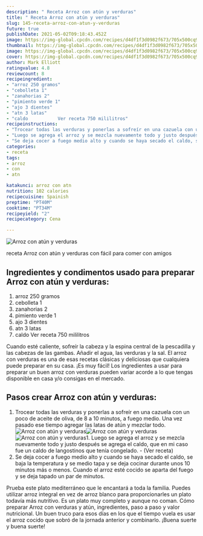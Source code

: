 ```yaml
---
description: " Receta Arroz con atún y verduras"
title: " Receta Arroz con atún y verduras"
slug: 145-receta-arroz-con-atun-y-verduras
future: true
publishDate: 2021-05-02T09:18:43.452Z
image: https://img-global.cpcdn.com/recipes/d4df1f3d0982f673/705x500cq90/arroz-con-atun-y-verduras-foto-principal.jpg
thumbnail: https://img-global.cpcdn.com/recipes/d4df1f3d0982f673/705x500cq90/arroz-con-atun-y-verduras-foto-principal.jpg
image: https://img-global.cpcdn.com/recipes/d4df1f3d0982f673/705x500cq90/arroz-con-atun-y-verduras-foto-principal.jpg
cover: https://img-global.cpcdn.com/recipes/d4df1f3d0982f673/705x500cq90/arroz-con-atun-y-verduras-foto-principal.jpg
author: Mark Elliott
ratingvalue: 4.8
reviewcount: 8
recipeingredient:
- "arroz 250 gramos"
- "cebolleta 1"
- "zanahorias 2"
- "pimiento verde 1"
- "ajo 3 dientes"
- "atn 3 latas"
- "caldo           Ver receta 750 mililitros"
recipeinstructions:
- "Trocear todas las verduras y ponerlas a sofreír en una cazuela con un poco de aceite de oliva, de 8 a 10 minutos, a fuego medio. Una vez pasado ese tiempo agregar las latas de atún y mezclar todo."
- "Luego se agrega el arroz y se mezcla nuevamente todo y justo después se agrega el caldo, que en mi caso fue un caldo de langostinos que tenía congelado.           (Ver receta)"
- "Se deja cocer a fuego medio alto y cuando se haya secado el caldo, se baja la temperatura y se medio tapa y se deja cocinar durante unos 10 minutos más o menos. Cuando el arroz esté cocido se aparta del fuego y se deja tapado un par de minutos."
categories:
- receta
tags:
- arroz
- con
- atn

katakunci: arroz con atn 
nutrition: 102 calories
recipecuisine: Spainish
preptime: "PT40M"
cooktime: "PT34M"
recipeyield: "2"
recipecategory: Cena

---
```



![Arroz con atún y verduras](https://img-global.cpcdn.com/recipes/d4df1f3d0982f673/705x500cq90/arroz-con-atun-y-verduras-foto-principal.jpg)

receta Arroz con atún y verduras con fácil para comer con amigos

<!--inarticleads1-->

## Ingredientes y condimentos usado para preparar Arroz con atún y verduras:

1. arroz 250 gramos
1. cebolleta 1
1. zanahorias 2
1. pimiento verde 1
1. ajo 3 dientes
1. atn 3 latas
1. caldo           Ver receta 750 mililitros

Cuando esté caliente, sofreír la cabeza y la espina central de la pescadilla y las cabezas de las gambas. Añadir el agua, las verduras y la sal. El arroz con verduras es una de esas recetas clásicas y deliciosas que cualquiera puede preparar en su casa. ¡Es muy fácil! Los ingredientes a usar para preparar un buen arroz con verduras pueden variar acorde a lo que tengas disponible en casa y/o consigas en el mercado. 

<!--inarticleads2-->

## Pasos crear Arroz con atún y verduras:

1. Trocear todas las verduras y ponerlas a sofreír en una cazuela con un poco de aceite de oliva, de 8 a 10 minutos, a fuego medio. Una vez pasado ese tiempo agregar las latas de atún y mezclar todo.
<img src="https://img-global.cpcdn.com/steps/a0f196703f39fadd/160x128cq70/foto-del-paso-1-de-la-receta-arroz-con-atun-y-verduras.jpg" alt="Arroz con atún y verduras"><img src="https://img-global.cpcdn.com/steps/d7f03606f0710556/160x128cq70/foto-del-paso-1-de-la-receta-arroz-con-atun-y-verduras.jpg" alt="Arroz con atún y verduras"><img src="https://img-global.cpcdn.com/steps/ddbb12320a06b740/160x128cq70/foto-del-paso-1-de-la-receta-arroz-con-atun-y-verduras.jpg" alt="Arroz con atún y verduras">1. Luego se agrega el arroz y se mezcla nuevamente todo y justo después se agrega el caldo, que en mi caso fue un caldo de langostinos que tenía congelado. -           (Ver receta)
1. Se deja cocer a fuego medio alto y cuando se haya secado el caldo, se baja la temperatura y se medio tapa y se deja cocinar durante unos 10 minutos más o menos. Cuando el arroz esté cocido se aparta del fuego y se deja tapado un par de minutos.


Prueba este plato mediterráneo que le encantará a toda la familia. Puedes utilizar arroz integral en vez de arroz blanco para proporcionarles un plato todavía más nutritivo. Es un plato muy completo y aunque no coman. Cómo preparar Arroz con verduras y atún, ingredientes, paso a paso y valor nutricional. Un buen truco para esos días en los que el tiempo vuela es usar el arroz cocido que sobró de la jornada anterior y combinarlo. 
¡Buena suerte y buena suerte!

